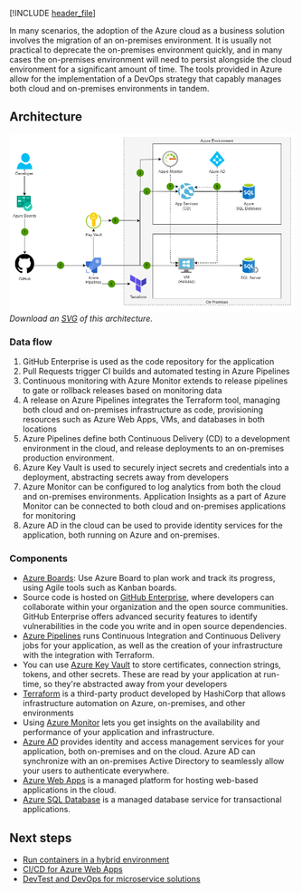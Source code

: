 [!INCLUDE [header_file](../../../includes/sol-idea-header.md)]

In many scenarios, the adoption of the Azure cloud as a business solution involves the migration of an on-premises environment. It is usually not practical to deprecate the on-premises environment quickly, and in many cases the on-premises environment will need to persist alongside the cloud environment for a significant amount of time. The tools provided in Azure allow for the implementation of a DevOps strategy that capably manages both cloud and on-premises environments in tandem.

## Architecture

![Architecture](../media/devops-in-a-hybrid-environment.png)
*Download an [SVG](../media/devops-in-a-hybrid-environment.svg) of this architecture.*

### Data flow

1. GitHub Enterprise is used as the code repository for the application
2. Pull Requests trigger CI builds and automated testing in Azure Pipelines
3. Continuous monitoring with Azure Monitor extends to release pipelines to gate or rollback releases based on monitoring data
4. A release on Azure Pipelines integrates the Terraform tool, managing both cloud and on-premises infrastructure as code, provisioning resources such as Azure Web Apps, VMs, and databases in both locations
5. Azure Pipelines define both Continuous Delivery (CD) to a development environment in the cloud, and release deployments to an on-premises production environment.
6. Azure Key Vault is used to securely inject secrets and credentials into a deployment, abstracting secrets away from developers
7. Azure Monitor can be configured to log analytics from both the cloud and on-premises environments. Application Insights as a part of Azure Monitor can be connected to both cloud and on-premises applications for monitoring
8. Azure AD in the cloud can be used to provide identity services for the application, both running on Azure and on-premises.

### Components

* [Azure Boards](/azure/devops/boards/github/connect-to-github?view=azure-devops): Use Azure Board to plan work and track its progress, using Agile tools such as Kanban boards.
* Source code is hosted on [GitHub Enterprise](https://github.com/enterprise), where developers can collaborate within your organization and the open source communities. GitHub Enterprise offers advanced security features to identify vulnerabilities in the code you write and in open source dependencies.
* [Azure Pipelines](/azure/devops/pipelines/?view=azure-devops&preserve-view=true)  runs Continuous Integration and Continuous Delivery jobs for your application, as well as the creation of your infrastructure with the integration with Terraform.
* You can use [Azure Key Vault](/azure/key-vault/basic-concepts) to store certificates, connection strings, tokens, and other secrets. These are read by your application at run-time, so they're abstracted away from your developers
* [Terraform](/azure/terraform/terraform-install-configure) is a third-party product developed by HashiCorp that allows infrastructure automation on Azure, on-premises, and other environments
* Using [Azure Monitor](/azure/azure-monitor/overview) lets you get insights on the availability and performance of your application and infrastructure.
* [Azure AD](/azure/active-directory/fundamentals/active-directory-whatis) provides identity and access management services for your application, both on-premises and on the cloud. Azure AD can synchronize with an on-premises Active Directory to seamlessly allow your users to authenticate everywhere.
* [Azure Web Apps](/azure/app-service/overview) is a managed platform for hosting web-based applications in the cloud.
* [Azure SQL Database](/azure/sql-database/sql-database-technical-overview) is a managed database service for transactional applications.

## Next steps

* [Run containers in a hybrid environment](../../hybrid/hybrid-containers.yml)
* [CI/CD for Azure Web Apps](./azure-devops-continuous-integration-and-continuous-deployment-for-azure-web-apps.yml)
* [DevTest and DevOps for microservice solutions](./dev-test-microservice.yml)
